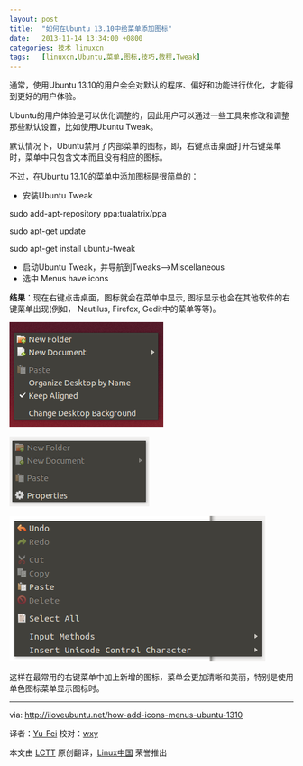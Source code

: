```yaml
---
layout: post
title:	"如何在Ubuntu 13.10中给菜单添加图标"
date:	2013-11-14 13:34:00 +0800 
categories:	技术 linuxcn 
tags:	[linuxcn,Ubuntu,菜单,图标,技巧,教程,Tweak]
---
```



通常，使用Ubuntu 13.10的用户会会对默认的程序、偏好和功能进行优化，才能得到更好的用户体验。


Ubuntu的用户体验是可以优化调整的，因此用户可以通过一些工具来修改和调整那些默认设置，比如使用Ubuntu Tweak。


默认情况下，Ubuntu禁用了内部菜单的图标，即，右键点击桌面打开右键菜单时，菜单中只包含文本而且没有相应的图标。


不过，在Ubuntu 13.10的菜单中添加图标是很简单的：


* 安装Ubuntu Tweak


sudo add-apt-repository ppa:tualatrix/ppa


sudo apt-get update


sudo apt-get install ubuntu-tweak
* 启动Ubuntu Tweak，并导航到Tweaks-->Miscellaneous
* 选中 Menus have icons


**结果**：现在右键点击桌面，图标就会在菜单中显示, 图标显示也会在其他软件的右键菜单出现(例如， Nautilus, Firefox, Gedit中的菜单等等)。


![](/Asserts/Images/album/201311/14/133314wgxwewewjzhbjl6z.png)


![](/Asserts/Images/album/201311/14/1333157hbjsu1p7zl73spj.png)


![](/Asserts/Images/album/201311/14/133316o60fbm3jmmn6somr.png)


这样在最常用的右键菜单中加上新增的图标，菜单会更加清晰和美丽，特别是使用单色图标菜单显示图标时。




---


via: <http://iloveubuntu.net/how-add-icons-menus-ubuntu-1310>


译者：[Yu-Fei](http://blog.csdn.net/u011459130) 校对：[wxy](https://github.com/wxy)


本文由 [LCTT](https://github.com/LCTT/TranslateProject) 原创翻译，[Linux中国](http://linux.cn/) 荣誉推出

